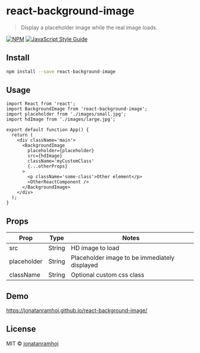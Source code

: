 # react-background-image

> Display a placeholder image while the real image loads.

[![NPM](https://img.shields.io/npm/v/react-background-image.svg)](https://www.npmjs.com/package/react-background-image) [![JavaScript Style Guide](https://img.shields.io/badge/code_style-standard-brightgreen.svg)](https://standardjs.com)

## Install

```bash
npm install --save react-background-image
```

## Usage

```tsx
import React from 'react';
import BackgroundImage from 'react-background-image';
import placeholder from './images/small.jpg';
import hdImage from './images/large.jpg';

export default function App() {
  return (
    <div className='main'>
      <BackgroundImage
        placeholder={placeholder}
        src={hdImage}
        className='myCustomClass'
        {...otherProps}
      >
        <p className='some-class'>Other element</p>
        <OtherReactComponent />
      </BackgroundImage>
    </div>
  );
}
```

## Props

| Prop        | Type   | Notes                                         |
| ----------- | ------ | --------------------------------------------- |
| src         | String | HD image to load                              |
| placeholder | String | Placeholder image to be immediately displayed |
| className   | String | Optional custom css class                     |

## Demo

https://jonatanramhoj.github.io/react-background-image/

## License

MIT © [jonatanramhoj](https://github.com/jonatanramhoj)
